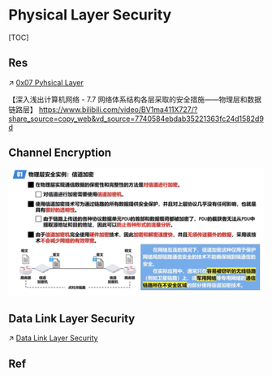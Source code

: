 # Physical Layer Security

[TOC]



## Res
↗ [0x07 Pyhsical Layer](../../../../🔑%20CS_Core/🏎️%20Computer%20Networking/📌%20Computer%20Networking%20Basics/0x07%20Phsical%20Layer/0x07%20Pyhsical%20Layer.md)


【深入浅出计算机网络 - 7.7 网络体系结构各层采取的安全措施——物理层和数据链路层】 https://www.bilibili.com/video/BV1ma411X727/?share_source=copy_web&vd_source=7740584ebdab35221363fc24d1582d9d



## Channel Encryption
![](../../../../../Assets/Pics/Screenshot%202023-03-26%20at%205.36.44%20PM.png)



## Data Link Layer Security
↗ [Data Link Layer Security](Data%20Link%20Layer%20Security.md)



## Ref

